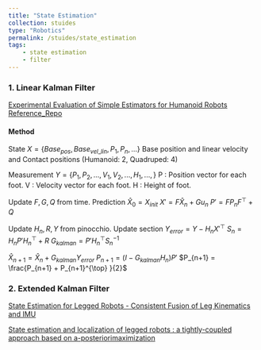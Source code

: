 ```yaml
---
title: "State Estimation"
collection: stuides
type: "Robotics"
permalink: /stuides/state_estimation
tags:
    - state estimation
    - filter
---
```


### 1. Linear Kalman Filter
[Experimental Evaluation of Simple Estimators for Humanoid Robots](https://hal.science/hal-01574819v2/document)
[Reference_Repo](https://github.com/qiayuanl/legged_control/tree/master/legged_estimation)

#### Method
State $X = \{ Base_{pos}, Base_{vel\_lin}, P_1, P_{n}, ... \}$
Base position and linear velocity and Contact positions (Humanoid: 2, Quadruped: 4)

Measurement $Y = \{P_1, P_2, ... , V_1, V_2, ..., H_1, ..., \}$
P : Position vector for each foot.
V : Velocity vector for each foot.
H : Height of foot.

Update $F, G, Q$ from time.
Prediction
$\hat{X}_0 = X_{init}$
$X' = F\hat{X}_n + Gu_n$
$P' = FP_nF^{\top} + Q$

Update $H_n, R, Y$ from pinocchio.
Update section
$Y_{error} = Y - H_nX'^{\top}$
$S_n = H_nP'H_n^{\top} + R$
$G_{kalman} = P'H_n^{\top}S_n^{-1}$

$\hat{X}_{n+1} = \hat{X}_n + G_{kalman}Y_{error}$
$P_{n+1} = (I-G_{kalman}H_n)P'$
$P_{n+1} = \frac{P_{n+1} + P_{n+1}^{\top} }{2}$



### 2. Extended Kalman Filter
[State Estimation for Legged Robots - Consistent Fusion of Leg Kinematics and IMU](https://roboticsproceedings.org/rss08/p03.pdf)

[State estimation and localization of legged robots : a tightly-coupled approach based on a-posteriorimaximization](https://theses.hal.science/tel-03715727)